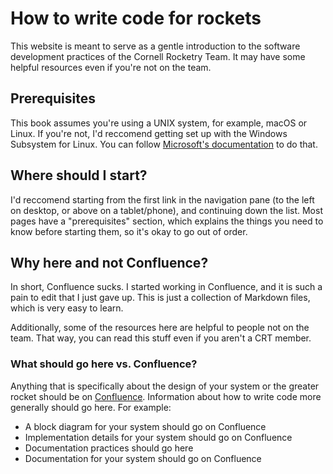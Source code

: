 # How to write code for rockets

This website is meant to serve as a gentle introduction to the software development practices of the Cornell Rocketry Team. It may have some helpful resources even if you're not on the team.

## Prerequisites
This book assumes you're using a UNIX system, for example, macOS or Linux. If you're not, I'd reccomend getting set up with the Windows Subsystem for Linux. You can follow [Microsoft's documentation](https://docs.microsoft.com/en-us/windows/wsl/install) to do that.

## Where should I start?
I'd reccomend starting from the first link in the navigation pane (to the left on desktop, or above on a tablet/phone), and continuing down the list. Most pages have a "prerequisites" section, which explains the things you need to know before starting them, so it's okay to go out of order.

## Why here and not Confluence?
In short, Confluence sucks. I started working in Confluence, and it is such a pain to edit that I just gave up. This is just a collection of Markdown files, which is very easy to learn.

Additionally, some of the resources here are helpful to people not on the team. That way, you can read this stuff even if you aren't a CRT member.

### What should go here vs. Confluence?
Anything that is specifically about the design of your system or the greater rocket should be on [Confluence](https://confluence.cornell.edu/display/crt). Information about how to write code more generally should go here. For example:
- A block diagram for your system should go on Confluence
- Implementation details for your system should go on Confluence
- Documentation practices should go here
- Documentation for your system should go on Confluence
